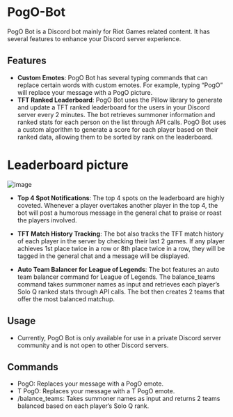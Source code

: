 # PogO-Bot
PogO Bot is a Discord bot mainly for Riot Games related content. It has several features to enhance your Discord server experience.

## Features
- **Custom Emotes**: PogO Bot has several typing commands that can replace certain words with custom emotes. For example, typing “PogO” will replace your message with a PogO picture.
- **TFT Ranked Leaderboard**: PogO Bot uses the Pillow library to generate and update a TFT ranked leaderboard for the users in your Discord server every 2 minutes. The bot retrieves summoner information and ranked stats for each person on the list through API calls. PogO Bot uses a custom algorithm to generate a score for each player based on their ranked data, allowing them to be sorted by rank on the leaderboard.

# Leaderboard picture
![image](https://github.com/Simon-Lajoie/PogO-Bot/assets/123536951/4bc85e0e-860a-47eb-93ef-81fe3edbcca7)

- **Top 4 Spot Notifications**: The top 4 spots on the leaderboard are highly coveted. Whenever a player overtakes another player in the top 4, the bot will post a humorous message in the general chat to praise or roast the players involved.
  
- **TFT Match History Tracking**: The bot also tracks the TFT match history of each player in the server by checking their last 2 games. If any player achieves 1st place twice in a row or 8th place twice in a row, they will be tagged in the general chat and a message will be displayed.
  
- **Auto Team Balancer for League of Legends**: The bot features an auto team balancer command for League of Legends. The balance_teams command takes summoner names as input and retrieves each player’s Solo Q ranked stats through API calls. The bot then creates 2 teams that offer the most balanced matchup.


## Usage
- Currently, PogO Bot is only available for use in a private Discord server community and is not open to other Discord servers.


## Commands
- PogO: Replaces your message with a PogO emote.
- T PogO: Replaces your message with a T PogO emote.
- /balance_teams: Takes summoner names as input and returns 2 teams balanced based on each player’s Solo Q rank.
